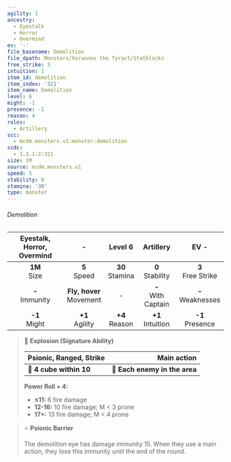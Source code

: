 ```yaml
---
agility: 1
ancestry:
  - Eyestalk
  - Horror
  - Overmind
ev: '-'
file_basename: Demolition
file_dpath: Monsters/Xorannox the Tyract/Statblocks
free_strike: 3
intuition: 1
item_id: demolition
item_index: '321'
item_name: Demolition
level: 6
might: -1
presence: -1
reason: 4
roles:
  - Artillery
scc:
  - mcdm.monsters.v1:monster:demolition
scdc:
  - 1.1.1:2:321
size: 1M
source: mcdm.monsters.v1
speed: 5
stability: 0
stamina: '30'
type: monster
---
```


###### Demolition

| Eyestalk, Horror, Overmind |              -               |       Level 6       |        Artillery        |          EV -          |
| :------------------------: | :--------------------------: | :-----------------: | :---------------------: | :--------------------: |
|      **1M**<br/> Size      |       **5**<br/> Speed       | **30**<br/> Stamina |  **0**<br/> Stability   | **3**<br/> Free Strike |
|    **-**<br/> Immunity     | **Fly, hover**<br/> Movement |          -          | **-**<br/> With Captain | **-**<br/> Weaknesses  |
|     **-1**<br/> Might      |     **+1**<br/> Agility      | **+4**<br/> Reason  |  **+1**<br/> Intuition  |  **-1**<br/> Presence  |

<!-- -->
> 🔳 **Explosion (Signature Ability)**
>
> | **Psionic, Ranged, Strike** |               **Main action** |
> | --------------------------- | ----------------------------: |
> | **📏 4 cube within 10**     | **🎯 Each enemy in the area** |
>
> **Power Roll + 4:**
>
> - **≤11:** 6 fire damage
> - **12-16:** 10 fire damage; M < 3 prone
> - **17+:** 13 fire damage; M < 4 prone

<!-- -->
> ⭐️ **Psionic Barrier**
>
> The demolition eye has damage immunity 15. When they use a main action, they lose this immunity until the end of the round.
